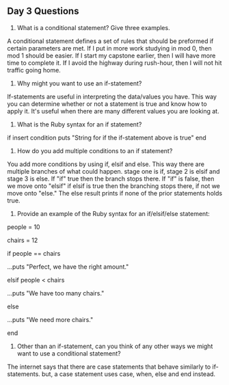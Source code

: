 ## Day 3 Questions

1. What is a conditional statement? Give three examples.

A conditional statement defines a set of rules that should be preformed if certain parameters are met.
If I put in more work studying in mod 0, then mod 1 should be easier.
If I start my capstone earlier, then I will have more time to complete it.
If I avoid the highway during rush-hour, then I will not hit traffic going home.

1. Why might you want to use an if-statement?

If-statements are useful in interpreting the data/values you have. This way you can determine whether or not a statement is true and know how to apply it. It's useful when there are many different values you are looking at.

1. What is the Ruby syntax for an if statement?

if insert condition
  puts "String for if the if-statement above is true"
end

1. How do you add multiple conditions to an if statement?

You add more conditions by using if, elsif and else. This way there are multiple branches of what could happen. stage one is if, stage 2 is elsif and stage 3 is else. If "if" true then the branch stops there. If "if" is false, then we move onto "elsif" if elsif is true then the branching stops there, if not we move onto "else." The else result prints if none of the prior statements holds true.

1. Provide an example of the Ruby syntax for an if/elsif/else statement:

people = 10

chairs = 12

if people == chairs

...puts "Perfect, we have the right amount."

elsif people < chairs

...puts "We have too many chairs."

else

...puts "We need more chairs."

end


1. Other than an if-statement, can you think of any other ways we might want to use a conditional statement?

The internet says that there are case statements that behave similarly to if-statements. but, a case statement uses case, when, else and end instead.
